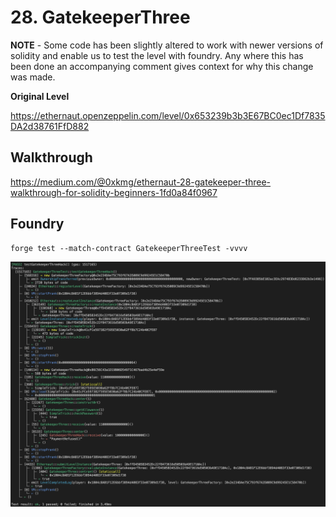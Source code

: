 # 28. GatekeeperThree

**NOTE** - Some code has been slightly altered to work with newer versions of solidity and enable us to test the level with foundry. Any where this has been done an accompanying comment gives context for why this change was made. 

**Original Level**

https://ethernaut.openzeppelin.com/level/0x653239b3b3E67BC0ec1Df7835DA2d38761FfD882

## Walkthrough

https://medium.com/@0xkmg/ethernaut-28-gatekeeper-three-walkthrough-for-solidity-beginners-1fd0a84f0967

## Foundry 

```
forge test --match-contract GatekeeperThreeTest -vvvv
```

![alt text](https://github.com/ciaranmcveigh5/ethernaut-x-foundry/blob/main/img/GatekeeperThree.png?raw=true)
